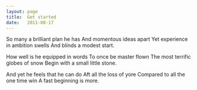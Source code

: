```yaml
---
layout: page
title:  Get started
date:   2011-08-17
---
```


So many a brilliant plan he has
And momentous ideas apart
Yet experience in ambition swells
And blinds a modest start.

How well is he equipped in words
To once be master flown
The most terrific globes of snow
Begin with a small little stone.

And yet he feels that he can do
Aft all the loss of yore
Compared to all the one time win
A fast beginning is more.